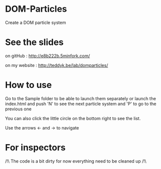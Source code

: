 DOM-Particles
=============
Create a DOM particle system

See the slides
=============
on gitHub : http://e8b222b.5minfork.com/

on my website : http://teddyk.be/lab/domparticles/

How to use
=============

Go to the Sample folder to be able to launch them separately
or launch the index.html and push 'N' to see the next particle system and 'P' to go to the previous one

You can also click the little circle on the bottom right to see the list.

Use the arrows <- and -> to navigate

For inspectors
=============
/!\ The code is a bit dirty for now everything need to be cleaned up /!\

